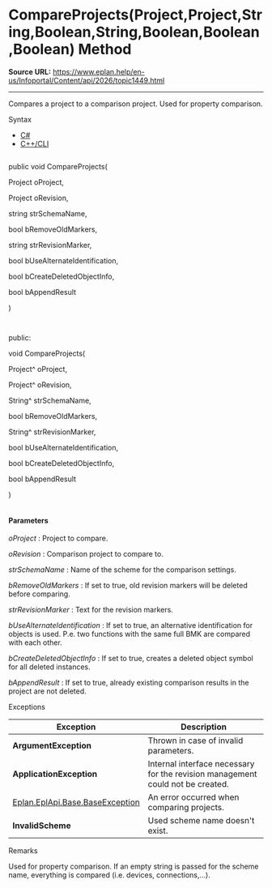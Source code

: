 # CompareProjects(Project,Project,String,Boolean,String,Boolean,Boolean,Boolean) Method

**Source URL:** https://www.eplan.help/en-us/Infoportal/Content/api/2026/topic1449.html

---

Compares a project to a comparison project. Used for property comparison.

Syntax

- [C#](#i-syntax-CS)
- [C++/CLI](#i-syntax-CPP2005)

```
```
public void CompareProjects( 

   Project oProject,

   Project oRevision,

   string strSchemaName,

   bool bRemoveOldMarkers,

   string strRevisionMarker,

   bool bUseAlternateIdentification,

   bool bCreateDeletedObjectInfo,

   bool bAppendResult

)
```
```

```
```
public:

void CompareProjects( 

   Project^ oProject,

   Project^ oRevision,

   String^ strSchemaName,

   bool bRemoveOldMarkers,

   String^ strRevisionMarker,

   bool bUseAlternateIdentification,

   bool bCreateDeletedObjectInfo,

   bool bAppendResult

)
```
```

#### Parameters

*oProject*
:   Project to compare.

*oRevision*
:   Comparison project to compare to.

*strSchemaName*
:   Name of the scheme for the comparison settings.

*bRemoveOldMarkers*
:   If set to true, old revision markers will be deleted before comparing.

*strRevisionMarker*
:   Text for the revision markers.

*bUseAlternateIdentification*
:   If set to true, an alternative identification for objects is used. P.e. two functions with the same full BMK are compared with each other.

*bCreateDeletedObjectInfo*
:   If set to true, creates a deleted object symbol for all deleted instances.

*bAppendResult*
:   If set to true, already existing comparison results in the project are not deleted.

Exceptions

| Exception | Description |
| --- | --- |
| **ArgumentException** | Thrown in case of invalid parameters. |
| **ApplicationException** | Internal interface necessary for the revision management could not be created. |
| [Eplan.EplApi.Base.BaseException](Eplan.EplApi.Baseu~Eplan.EplApi.Base.BaseException.html) | An error occurred when comparing projects. |
| **InvalidScheme** | Used scheme name doesn't exist. |

Remarks

Used for property comparison. If an empty string is passed for the scheme name, everything is compared (i.e. devices, connections,...).
